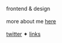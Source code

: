 frontend & design <br /> <br />
more about me [here](https://read.cv/anuragk) <br /> <br />
[twitter](https://twitter.com/imanuraglol) ✦ [links](https://ayo.so/anurag)
